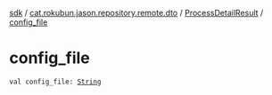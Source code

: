 [sdk](../../index.md) / [cat.rokubun.jason.repository.remote.dto](../index.md) / [ProcessDetailResult](index.md) / [config_file](./config_file.md)

# config_file

`val config_file: `[`String`](https://kotlinlang.org/api/latest/jvm/stdlib/kotlin/-string/index.html)